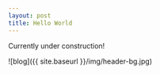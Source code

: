 ```yaml
---
layout: post
title: Hello World
---
```


Currently under construction!

![blog]({{ site.baseurl }}/img/header-bg.jpg)